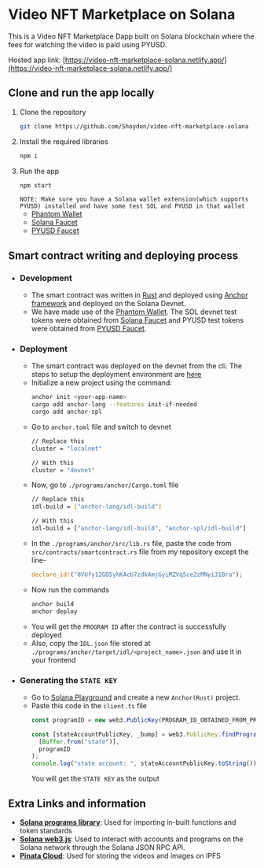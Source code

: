 # Video NFT Marketplace on Solana

This is a Video NFT Marketplace Dapp built on Solana blockchain where the fees for watching the video is paid using PYUSD.

Hosted app link: [https://video-nft-marketplace-solana.netlify.app/](https://video-nft-marketplace-solana.netlify.app/)

## Clone and run the app locally
1. Clone the repository
   ```sh
   git clone https://github.com/Shoydon/video-nft-marketplace-solana
   ```
2. Install the required libraries
   ```sh
   npm i
   ```
3. Run the app
   ```sh
   npm start
   ```
   `NOTE: Make sure you have a Solana wallet extension(which supports PYUSD) installed and have some test SOL and PYUSD in that wallet`
   * [Phantom Wallet](https://phantom.app/)
   * [Solana Faucet](https://faucet.solana.com/) 
   * [PYUSD Faucet](https://faucet.paxos.com/)
  
## Smart contract writing and deploying process
* ### Development
  * The smart contract was written in [Rust](https://doc.rust-lang.org/stable/book/) and deployed using [Anchor framework](https://www.anchor-lang.com/) and deployed on the Solana Devnet.
  * We have made use of the [Phantom Wallet](https://phantom.app/). The SOL devnet test tokens were obtained from [Solana Faucet](https://faucet.solana.com/) and PYUSD test tokens were obtained from [PYUSD Faucet](https://faucet.paxos.com/). 
* ### Deployment
  *  The smart contract was deployed on the devnet from the cli. The steps to setup the deployment environment are [here](https://www.anchor-lang.com/docs/installation)
    *  Initialize a new project using the command:
        ```sh
        anchor init <your-app-name>
        cargo add anchor-lang --features init-if-needed
        cargo add anchor-spl
        ```
    *  Go to `anchor.toml` file and switch to devnet
        ```sh
        // Replace this
        cluster = "localnet"

        // With this
        cluster = "devnet"
        ```
    *  Now, go to `./programs/anchor/Cargo.toml` file
        ```sh
        // Replace this
        idl-build = ["anchor-lang/idl-build"]

        // With this
        idl-build = ["anchor-lang/idl-build", "anchor-spl/idl-build"]
        ```
    *  In the `./programs/anchor/src/lib.rs` file, paste the code from `src/contracts/smartcontract.rs` file from my repository except the line-
       ```rust
       declare_id!("8VUfy12GD5yhKAcb7zdkAmjGyiMZVq5ce2zMNyi31Bra");
       ```
    *  Now run the commands
        ```sh
        anchor build
        anchor deploy
        ```
    *  You will get the `PROGRAM ID` after the contract is successfully deployed
    *  Also, copy the `IDL.json` file stored at `./programs/anchor/target/idl/<project_name>.json` and use it in your frontend
* ### Generating the `STATE KEY`
  *  Go to [Solana Playground](https://beta.solpg.io/) and create a new `Anchor(Rust)` project.
  *  Paste this code in the `client.ts` file
        ```typescript
        const programID = new web3.PublicKey(PROGRAM_ID_OBTAINED_FROM_PREVIOUS_STEP);

        const [stateAccountPublicKey, _bump] = web3.PublicKey.findProgramAddressSync(
          [Buffer.from("state")],
          programID
        );
        console.log("state account: ", stateAccountPublicKey.toString());
        ```
        You will get the `STATE KEY` as the output

## Extra Links and information
* [**Solana programs library**](https://spl.solana.com/): Used for importing in-built functions and token standards
* [**Solana web3.js**](https://solana-labs.github.io/solana-web3.js/): Used  to interact with accounts and programs on the Solana network through the Solana JSON RPC API.
* [**Pinata Cloud**](https://docs.pinata.cloud/quickstart): Used for storing the videos and images on IPFS
